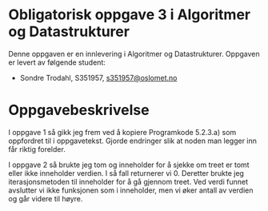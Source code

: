 # Obligatorisk oppgave 3 i Algoritmer og Datastrukturer

Denne oppgaven er en innlevering i Algoritmer og Datastrukturer. 
Oppgaven er levert av følgende student:
* Sondre Trodahl, S351957, s351957@oslomet.no


# Oppgavebeskrivelse

I oppgave 1 så gikk jeg frem ved å kopiere Programkode 5.2.3.a) som oppfordret til i oppgavetekst. Gjorde endringer slik at
noden man legger inn får riktig forelder. 

I oppgave 2 så brukte jeg tom og inneholder for å sjekke om treet er tomt eller ikke inneholder verdien. I så fall
returnerer vi 0. Deretter brukte jeg iterasjonsmetoden til inneholder for å gå gjennom treet. Ved verdi funnet avslutter 
vi ikke funksjonen som i inneholder, men vi øker antall av verdien og går videre til høyre. 

